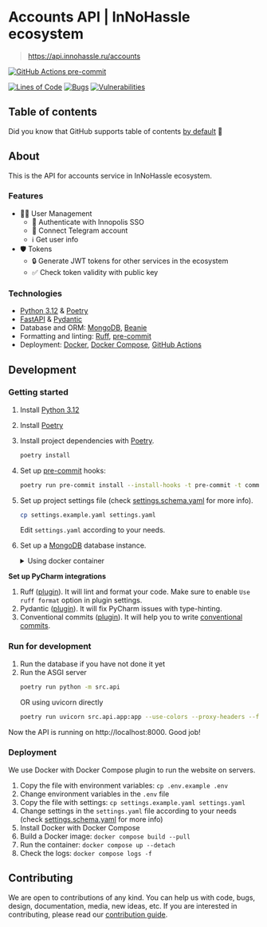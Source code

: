 # Accounts API | InNoHassle ecosystem

> https://api.innohassle.ru/accounts

[![GitHub Actions pre-commit](https://img.shields.io/github/actions/workflow/status/one-zero-eight/InNoHassle-Accounts/pre-commit.yaml?label=pre-commit)](https://github.com/one-zero-eight/InNoHassle-Accounts/actions)

[![Lines of Code](https://sonarcloud.io/api/project_badges/measure?project=one-zero-eight_InNoHassle-Accounts&metric=ncloc)](https://sonarcloud.io/summary/new_code?id=one-zero-eight_InNoHassle-Accounts)
[![Bugs](https://sonarcloud.io/api/project_badges/measure?project=one-zero-eight_InNoHassle-Accounts&metric=bugs)](https://sonarcloud.io/summary/new_code?id=one-zero-eight_InNoHassle-Accounts)
[![Vulnerabilities](https://sonarcloud.io/api/project_badges/measure?project=one-zero-eight_InNoHassle-Accounts&metric=vulnerabilities)](https://sonarcloud.io/summary/new_code?id=one-zero-eight_InNoHassle-Accounts)

## Table of contents

Did you know that GitHub supports table of
contents [by default](https://github.blog/changelog/2021-04-13-table-of-contents-support-in-markdown-files/) 🤔

## About

This is the API for accounts service in InNoHassle ecosystem.

### Features

- 🧑‍🔧 User Management
    - 🔑 Authenticate with Innopolis SSO
    - 📱 Connect Telegram account
    - ℹ️ Get user info
- 🛡️ Tokens
    - 🔒 Generate JWT tokens for other services in the ecosystem
    - ✅ Check token validity with public key

### Technologies

- [Python 3.12](https://www.python.org/downloads/) & [Poetry](https://python-poetry.org/docs/)
- [FastAPI](https://fastapi.tiangolo.com/) & [Pydantic](https://docs.pydantic.dev/latest/)
- Database and ORM: [MongoDB](https://www.mongodb.com/), [Beanie](https://beanie-odm.dev/)
- Formatting and linting: [Ruff](https://docs.astral.sh/ruff/), [pre-commit](https://pre-commit.com/)
- Deployment: [Docker](https://www.docker.com/), [Docker Compose](https://docs.docker.com/compose/),
  [GitHub Actions](https://github.com/features/actions)

## Development

### Getting started

1. Install [Python 3.12](https://www.python.org/downloads/)
2. Install [Poetry](https://python-poetry.org/docs/)
3. Install project dependencies with [Poetry](https://python-poetry.org/docs/cli/#options-2).
   ```bash
   poetry install
   ```
4. Set up [pre-commit](https://pre-commit.com/) hooks:

   ```bash
   poetry run pre-commit install --install-hooks -t pre-commit -t commit-msg
   ```
5. Set up project settings file (check [settings.schema.yaml](settings.schema.yaml) for more info).
   ```bash
   cp settings.example.yaml settings.yaml
   ```
   Edit `settings.yaml` according to your needs.
6. Set up a  [MongoDB](https://www.mongodb.com/) database instance.
   <details>
    <summary>Using docker container</summary>

    - Set up database settings for [docker-compose](https://docs.docker.com/compose/) in `.env` file:
      ```bash
      cp .env.example .env
      ```
    - Run the database instance:
      ```bash
      docker compose up -d db
      ```
    - Make sure to set up the actual database connection in `settings.yaml`, for example:
      ```yaml
      database:
        uri: mongodb://user:password@localhost:27017/db?authSource=admin
      ```

   </details>

**Set up PyCharm integrations**

1. Ruff ([plugin](https://plugins.jetbrains.com/plugin/20574-ruff)).
   It will lint and format your code. Make sure to enable `Use ruff format` option in plugin settings.
2. Pydantic ([plugin](https://plugins.jetbrains.com/plugin/12861-pydantic)). It will fix PyCharm issues with
   type-hinting.
3. Conventional commits ([plugin](https://plugins.jetbrains.com/plugin/13389-conventional-commit)). It will help you
   to write [conventional commits](https://www.conventionalcommits.org/en/v1.0.0/).

### Run for development

1. Run the database if you have not done it yet
2. Run the ASGI server
   ```bash
   poetry run python -m src.api
   ```
   OR using uvicorn directly
   ```bash
   poetry run uvicorn src.api.app:app --use-colors --proxy-headers --forwarded-allow-ips=*
   ```

Now the API is running on http://localhost:8000. Good job!

### Deployment

We use Docker with Docker Compose plugin to run the website on servers.

1. Copy the file with environment variables: `cp .env.example .env`
2. Change environment variables in the `.env` file
3. Copy the file with settings: `cp settings.example.yaml settings.yaml`
4. Change settings in the `settings.yaml` file according to your needs
   (check [settings.schema.yaml](settings.schema.yaml) for more info)
5. Install Docker with Docker Compose
6. Build a Docker image: `docker compose build --pull`
7. Run the container: `docker compose up --detach`
8. Check the logs: `docker compose logs -f`

## Contributing

We are open to contributions of any kind.
You can help us with code, bugs, design, documentation, media, new ideas, etc.
If you are interested in contributing, please read
our [contribution guide](https://github.com/one-zero-eight/.github/blob/main/CONTRIBUTING.md).
